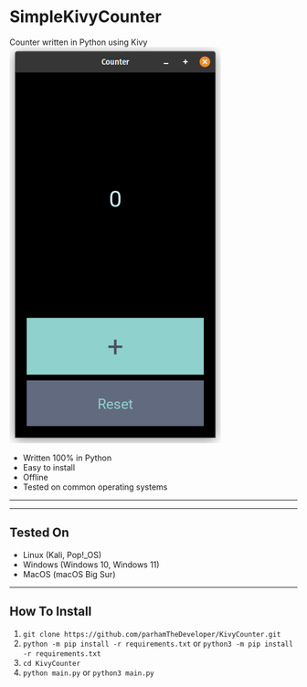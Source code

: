 # SimpleKivyCounter
Counter written in Python using Kivy
![Program Environment](img/WorkEnvironment.png)

* Written 100% in Python
* Easy to install
* Offline
* Tested on common operating systems
---
---
## Tested On
- Linux (Kali, Pop!_OS)
- Windows (Windows 10, Windows 11)
- MacOS (macOS Big Sur)
---
## How To Install
1. `git clone https://github.com/parhamTheDeveloper/KivyCounter.git`
2. `python -m pip install -r requirements.txt` or `python3 -m pip install -r requirements.txt`
3. `cd KivyCounter`
4. `python main.py` or `python3 main.py`
